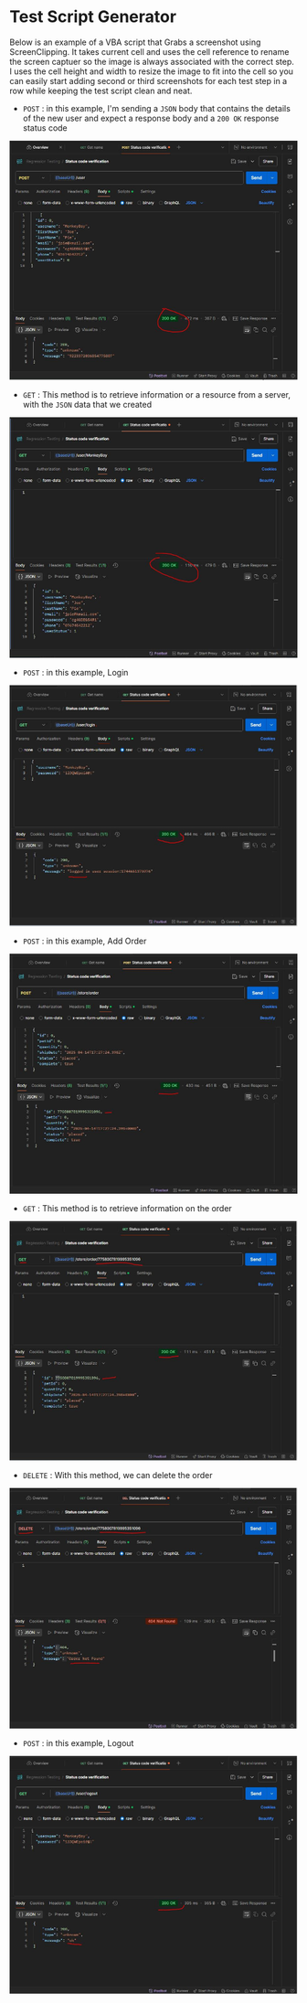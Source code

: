 
# Test Script Generator

Below is an example of a VBA script that Grabs a screenshot using ScreenClipping. It takes current cell and uses the cell reference to rename the screen captuer so the image is always associated with the correct step. I uses the cell height and width to resize the image to fit into the cell so you can easily start adding second or third screenshots for each test step in a row while keeping the test script clean and neat.

* `POST` : in this example, I'm sending a `JSON` body that contains the details of the new user and expect a response body and a `200 OK` response status code

![Screenshot_1](https://github.com/JamesDevTest/JamesDevTest/blob/main/Examples/Postman/POSTnewUser.JPG)

* `GET` : This method is to retrieve information or a resource from a server, with the `JSON` data that we created 

![Screenshot_2](https://github.com/JamesDevTest/JamesDevTest/blob/main/Examples/Postman/GetUserJPG.JPG)

* `POST` : in this example, Login

![Screenshot_3](https://github.com/JamesDevTest/JamesDevTest/blob/main/Examples/Postman/Login.JPG)

* `POST` : in this example, Add Order

![Screenshot_3](https://github.com/JamesDevTest/JamesDevTest/blob/main/Examples/Postman/order.JPG)

* `GET` : This method is to retrieve information on the order

![Screenshot_3](https://github.com/JamesDevTest/JamesDevTest/blob/main/Examples/Postman/orderGET.JPG)

* `DELETE` : With this method, we can delete the order

![Screenshot_3](https://github.com/JamesDevTest/JamesDevTest/blob/main/Examples/Postman/orderDELETE.JPG)

* `POST` : in this example, Logout

![Screenshot_3](https://github.com/JamesDevTest/JamesDevTest/blob/main/Examples/Postman/Logout.JPG)
